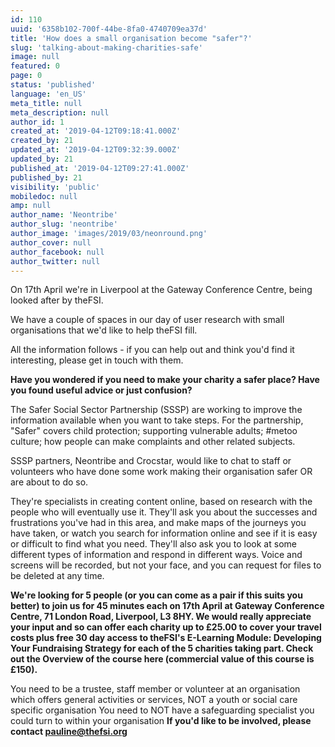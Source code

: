```yaml
---
id: 110
uuid: '6358b102-700f-44be-8fa0-4740709ea37d'
title: 'How does a small organisation become "safer"?'
slug: 'talking-about-making-charities-safe'
image: null
featured: 0
page: 0
status: 'published'
language: 'en_US'
meta_title: null
meta_description: null
author_id: 1
created_at: '2019-04-12T09:18:41.000Z'
created_by: 21
updated_at: '2019-04-12T09:32:39.000Z'
updated_by: 21
published_at: '2019-04-12T09:27:41.000Z'
published_by: 21
visibility: 'public'
mobiledoc: null
amp: null
author_name: 'Neontribe'
author_slug: 'neontribe'
author_image: 'images/2019/03/neonround.png'
author_cover: null
author_facebook: null
author_twitter: null
---
```


On 17th April we're in Liverpool at the Gateway Conference Centre, being looked after by theFSI.

We have a couple of spaces in our day of user research with small organisations that we'd like to help theFSI fill.

All the information follows - if you can help out and think you'd find it interesting, please get in touch with them.

**Have you wondered if you need to make your charity a safer place? Have you found useful advice or just confusion?**

The Safer Social Sector Partnership (SSSP) are working to improve the information available when you want to take steps. For the partnership, "Safer" covers child protection; supporting vulnerable adults; #metoo culture; how people can make complaints and other related subjects.

SSSP partners, Neontribe and Crocstar, would like to chat to staff or volunteers who have done some work making their organisation safer OR are about to do so.

They're specialists in creating content online, based on research with the people who will eventually use it. They'll ask you about the successes and frustrations you've had in this area, and make maps of the journeys you have taken, or watch you search for information online and see if it is easy or difficult to find what you need. They'll also ask you to look at some different types of information and respond in different ways. Voice and screens will be recorded, but not your face, and you can request for files to be deleted at any time.

**We're looking for 5 people (or you can come as a pair if this suits you better) to join us for 45 minutes each on 17th April at Gateway Conference Centre, 71 London Road, Liverpool, L3 8HY. We would really appreciate your input and so can offer each charity up to £25.00 to cover your travel costs plus free 30 day access to theFSI's E-Learning Module: Developing Your Fundraising Strategy for each of the 5 charities taking part. Check out the Overview of the course here (commercial value of this course is £150).**

You need to be a trustee, staff member or volunteer at an organisation which offers general activities or services, NOT a youth or social care specific organisation
You need to NOT have a safeguarding specialist you could turn to within your organisation
**If you'd like to be involved, please contact pauline@thefsi.org**
